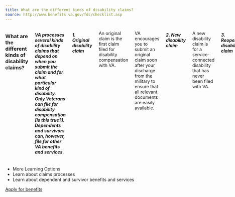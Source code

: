 ```yaml
---
title: What are the different kinds of disability claims?
source: http://www.benefits.va.gov/fdc/checklist.asp
---
```


<div class="main" role="main">

<section class="one" markdown="0">
<div class="row" markdown="0">
<div class="small-12 medium-10 medium-centered columns" markdown="1">

### What are the different kinds of disability claims?

##### VA processes several kinds of disability claims that depend on when you submit the claim and for what particular kind of disability. Only Veterans can file for disability compensation [Is this true?]. Dependents and survivors can, however, file for other VA benefits and services.

##### 1. Original disability claim

An original claim is the first claim filed for disability compensation with VA.

VA encourages you to submit an original claim soon after your discharge from the military to ensure that all relevant documents are easily available.

##### 2. New disability claim

A new disability claim is for a service-connected disability that has never been filed with VA.

##### 3. Reopened disability claim

A reopened disability claim is a resubmission of a previously denied claim filed with VA and over one year old.

##### 4. Secondary disability claim
A secondary disability claim is a new claim linked to an existing VA-recognized service-connected disability.

</div>
</div>
</div>

<div class="navigation" markdown="0" aria-label="Secondary">
<div class="row" markdown="0">
<div class="small-12 medium-10 medium-centered columns" markdown="1">

- More Learning Options
- Learn about claims processes
- Learn about dependent and survivor benefits and services

</div>
</div>
</div>

<section class="two" markdown="0">
<div class="action" markdown="0">
<div class="row" markdown="0">
<div class="small-12 medium-10 medium-centered columns" markdown="0">
<a class="button start expand" href="#">Apply for benefits</a>
</div>
</div>
</div>
</div>


</div>

